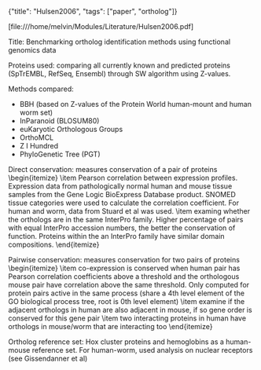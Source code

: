 {"title": "Hulsen2006", "tags": ["paper", "ortholog"]}

[file:///home/melvin/Modules/Literature/Hulsen2006.pdf]

Title: Benchmarking ortholog identification methods using functional genomics data

Proteins used:
comparing all currently known and predicted proteins (SpTrEMBL, RefSeq, Ensembl)
through SW algorithm using Z-values.


Methods compared:
* BBH (based on Z-values of the Protein World human-mount and human worm set)
* InParanoid (BLOSUM80)
* euKaryotic Orthologous Groups
* OrthoMCL
* Z I Hundred
* PhyloGenetic Tree (PGT)

Direct conservation: measures conservation of a pair of proteins
\begin{itemize}
\item Pearson correlation between expression profiles.   Expression data from
pathologically normal human and mouse tissue samples from the Gene Logic
BioExpress Database product. SNOMED tissue categories were used to calculate the
correlation coefficient.  For human and worm, data from Stuard et al was used.
\item examing whether the orthologs are in the same InterPro family.  Higher
percentage of pairs with equal InterPro accession numbers, the better the
conservation of function.  Proteins within the an InterPro family have similar
domain compositions.
\end{itemize}

Pairwise conservation: measures conservation for two pairs of proteins
\begin{itemize}
\item co-expression is conserved when human pair has Pearson correlation
coefficients above a threshold and the orthologous mouse pair have correlation
above the same threshold. Only computed for protein pairs active in the same process (share a 4th level
element of the GO biological process tree, root is 0th level element)
\item examine if the adjacent orthologs in human are also adjacent in mouse, if
so gene order is conserved for this gene pair
\item two interacting proteins in human have orthologs in mouse/worm that are
interacting too
\end{itemize}

Ortholog reference set: Hox cluster proteins and hemoglobins as a human-mouse
reference set.   For human-worm, used analysis on nuclear receptors (see
Gissendanner et al)
